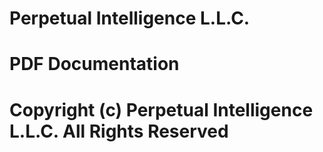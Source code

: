 # Perpetual Intelligence L.L.C.

# PDF Documentation

# Copyright (c) Perpetual Intelligence L.L.C. All Rights Reserved
